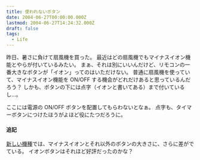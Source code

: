 ```yaml
---
title: 使われないボタン
date: 2004-06-27T00:00:00.000Z
lastmod: 2004-06-27T14:24:32.000Z
draft: false
tags:
  - Life
---
```


昨日、暑さに負けて扇風機を買った。 最近はどの扇風機でもマイナスイオン機能とやらが付いているみたい。 まぁ、それは別にいいんだけど、リモコンの一番大きなボタンが「イオン」ってのはいただけない。 普通に扇風機を使っていて、マイナスイオン機能を ON/OFF する機会がどれだけあると思っているんだろう？ しかも、ボタンの下には点字（イオンと書いてある）まで付いているし…。

ここには電源の ON/OFF ボタンを配置してもらわないとなぁ。 点字も、タイマーボタンにつけたほうがよほど役にたつだろうに。

#### 追記

[新しい機種](http://www.toshiba.co.jp/webcata/aircon/f_le30x.htm)では、マイナスイオンとそれ以外のボタンの大きさに、さらに差がでている。 イオンボタンはそれほど好評だったのかな？
